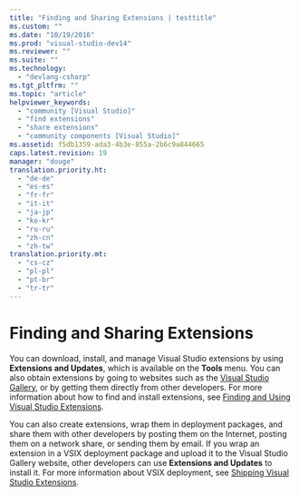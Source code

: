 ```yaml
---
title: "Finding and Sharing Extensions | testtitle"
ms.custom: ""
ms.date: "10/19/2016"
ms.prod: "visual-studio-dev14"
ms.reviewer: ""
ms.suite: ""
ms.technology: 
  - "devlang-csharp"
ms.tgt_pltfrm: ""
ms.topic: "article"
helpviewer_keywords: 
  - "community [Visual Studio]"
  - "find extensions"
  - "share extensions"
  - "community components [Visual Studio]"
ms.assetid: f5db1359-ada3-4b3e-855a-2b6c9a844665
caps.latest.revision: 19
manager: "douge"
translation.priority.ht: 
  - "de-de"
  - "es-es"
  - "fr-fr"
  - "it-it"
  - "ja-jp"
  - "ko-kr"
  - "ru-ru"
  - "zh-cn"
  - "zh-tw"
translation.priority.mt: 
  - "cs-cz"
  - "pl-pl"
  - "pt-br"
  - "tr-tr"
---
```

# Finding and Sharing Extensions
You can download, install, and manage Visual Studio extensions by using **Extensions and Updates**, which is available on the **Tools** menu. You can also obtain extensions by going to websites such as the [Visual Studio Gallery](http://go.microsoft.com/fwlink/?LinkID=123847), or by getting them directly from other developers. For more information about how to find and install extensions, see [Finding and Using Visual Studio Extensions](../ide/finding-and-using-visual-studio-extensions.md).  
  
 You can also create extensions, wrap them in deployment packages, and share them with other developers by posting them on the Internet, posting them on a network share, or sending them by email. If you wrap an extension in a VSIX deployment package and upload it to the Visual Studio Gallery website, other developers can use **Extensions and Updates** to install it. For more information about VSIX deployment, see [Shipping Visual Studio Extensions](../extensibility/shipping-visual-studio-extensions.md).